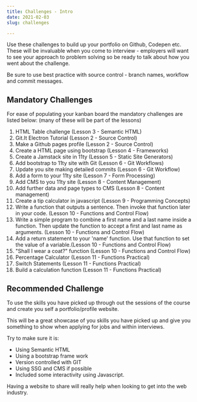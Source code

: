 ```yaml
---
title: Challenges - Intro
date: 2021-02-03
slug: challenges

---
```

Use these challenges to build up your portfolio on Github, Codepen etc. These will be invaluable when you come to interview - employers will want to see your approach to problem solving so be ready to talk about how you went about the challenge.

Be sure to use best practice with source control - branch names, workflow and commit messages.

## Mandatory Challenges

For ease of populating your kanban board the mandatory challenges are listed below: (many of these will be part of the lessons)

 1. HTML Table challenge (Lesson 3 - Semantic HTML)
 2. Git.It Electron Tutorial (Lesson 2 - Source Control)
 3. Make a Github pages profile (Lesson 2 - Source Control)
 4. Create a HTML page using bootstrap (Lesson 4 - Frameworks)
 5. Create a Jamstack site in 11ty (Lesson 5 - Static Site Generators)
 6. Add bootstrap to 11ty site with Git (Lesson 6 - Git Workflows)
 7. Update you site making detailed commits (Lesson 6 - Git Workflow)
 8. Add a form to your 11ty site (Lesson 7 - Form Processing)
 9. Add CMS to you 11ty site (Lesson 8 - Content Management)
10. Add further data and page types to CMS (Lesson 8 - Content management)
11. Create a tip calculator in javascript (Lesson 9 - Programming Concepts)
12. Write a function that outputs a sentence. Then invoke that function later in your code. (Lesson 10 - Functions and Control Flow)
13. Write a simple program to combine a first name and a last name inside a function. Then update the function to accept a first and last name as arguments. (Lesson 10 - Functions and Control Flow)
14. Add a return statement to your 'name' function. Use that function to set the value of a variable.(Lesson 10 - Functions and Control Flow)
15. "Shall I wear a coat?" function (Lesson 10 - Functions and Control Flow)
16. Percentage Calculator (Lesson 11 - Functions Practical)
17. Switch Statements (Lesson 11 - Functions Practical)
18. Build a calculation function (Lesson 11 - Functions Practical) 

## **Recommended Challenge**

To use the skills you have picked up through out the sessions of the course and create you self a portfolio/profile website.

This will be a great showcase of you skills you have picked up and give you something to show when applying for jobs and within interviews.

Try to make sure it is:

* Using Semantic HTML
* Using a bootstrap frame work
* Version controlled with GIT
* Using SSG and CMS if possible
* Included some interactivity using Javascript.

Having a website to share will really help when looking to get into the web industry.